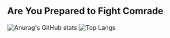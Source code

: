 ## Are You Prepared to Fight Comrade
![Anurag's GitHub stats](https://github-readme-stats.vercel.app/api?username=ADmex1&show_icons=true&theme=synthwave)
![Top Langs](https://github-readme-stats.vercel.app/api/top-langs/?username=ADmex1&layout=compact/api?username=ADmex1&show_icons=true&theme=synthwave)


